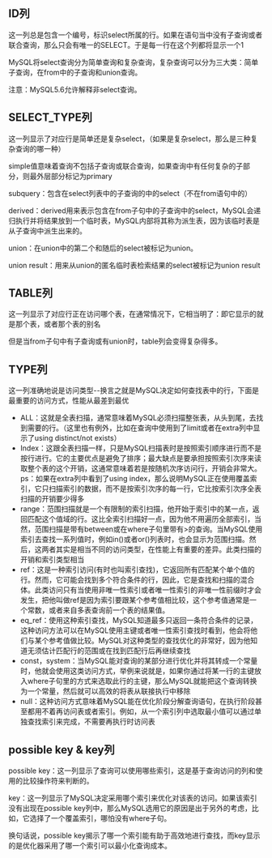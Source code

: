 ## ID列

这一列总是包含一个编号，标识select所属的行。如果在语句当中没有子查询或者联合查询，那么只会有唯一的SELECT。于是每一行在这个列都将显示一个1

MySQL将select查询分为简单查询和复杂查询，复杂查询可以分为三大类：简单子查询，在from中的子查询和union查询。

注意：MySQL5.6允许解释非select查询。

## SELECT_TYPE列

这一列显示了对应行是简单还是复杂select，（如果是复杂select，那么是三种复杂查询的哪一种）

simple值意味着查询不包括子查询或联合查询，如果查询中有任何复杂的子部分，则最外层部分标记为primary

subquery：包含在select列表中的子查询的中的select（不在from语句中的）

derived：derived用来表示包含在from子句中的子查询中的select，MySQL会递归执行并将结果放到一个临时表，MySQL内部将其称为派生表，因为该临时表是从子查询中派生出来的。

union：在union中的第二个和随后的select被标记为union。

union result：用来从union的匿名临时表检索结果的select被标记为union result

## TABLE列

这一列显示了对应行正在访问哪个表，在通常情况下，它相当明了：即它显示的就是那个表，或者那个表的别名

但是当from子句中有子查询或有union时，table列会变得复杂得多。

## TYPE列

这一列准确地说是访问类型--换言之就是MySQL决定如何查找表中的行，下面是最重要的访问方式，性能从最差到最优

* ALL：这就是全表扫描，通常意味着MySQL必须扫描整张表，从头到尾，去找到需要的行。（这里也有例外，比如在查询中使用到了limit或者在extra列中显示了using distinct/not exists）
* Index：这跟全表扫描一样，只是MySQL扫描表时是按照索引顺序进行而不是按行进行。它的主要优点是避免了排序；最大缺点是要承担按照索引次序来读取整个表的这个开销，这通常意味着若是按随机次序访问行，开销会非常大。ps：如果在extra列中看到了using index，那么说明MySQL正在使用覆盖索引，它只扫描索引的数据，而不是按索引次序的每一行，它比按索引次序全表扫描的开销要少得多
* range：范围扫描就是一个有限制的索引扫描，他开始于索引中的某一点，返回匹配这个值域的行。这比全索引扫描好一点，因为他不用遍历全部索引，当然，范围扫描是带有between或在where子句里带有>的查询。当MySQL使用索引去查找一系列值时，例如in()或者or()列表时，也会显示为范围扫描。然后，这两者其实是相当不同的访问类型，在性能上有重要的差异。此类扫描的开销和索引类型相当
* ref：这是一种索引访问(有时也叫索引查找)，它返回所有匹配某个单个值的行。然而，它可能会找到多个符合条件的行，因此，它是查找和扫描的混合体。此类访问只有当使用非唯一性索引或者唯一性索引的非唯一性前缀时才会发生，把他叫做ref是因为索引要跟某个参考值相比较，这个参考值通常是一个常数，或者来自多表查询前一个表的结果值。
* eq_ref：使用这种索引查找，MySQL知道最多只返回一条符合条件的记录，这种访问方法可以在MySQL使用主键或者唯一性索引查找时看到，他会将他们与某个参考值做比较。MySQL对这种类型的查找优化的非常好，因为他知道无须估计匹配行的范围或在找到匹配行后再继续查找
* const，system：当MySQL能对查询的某部分进行优化并将其转成一个常量时，他就会使用这类访问方式，举例来说就是，如果你通过将某一行的主键放入where子句里的方式来选取此行的主键，那么MySQL就能把这个查询转换为一个常量，然后就可以高效的将表从联接执行中移除
* null：这种访问方式意味着MySQL能在优化阶段分解查询语句，在执行阶段甚至都用不着再访问表或者索引。例如，从一个索引列中选取最小值可以通过单独查找索引来完成，不需要再执行时访问表

## possible key & key列

possible key：这一列显示了查询可以使用哪些索引，这是基于查询访问的列和使用的比较操作符来判断的。

key：这一列显示了MySQL决定采用哪个索引来优化对该表的访问。如果该索引没有出现在possible key列中，那么MySQL选用它的原因是出于另外的考虑，比如，它选择了一个覆盖索引，哪怕没有where子句。

换句话说，possible key揭示了哪一个索引能有助于高效地进行查找，而key显示的是优化器采用了哪一个索引可以最小化查询成本。

